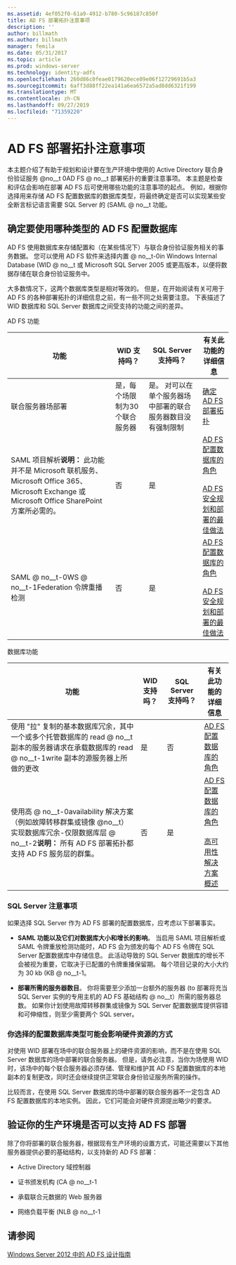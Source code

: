 ```yaml
---
ms.assetid: 4ef052f0-61a9-4912-b780-5c96187c850f
title: AD FS 部署拓扑注意事项
description: ''
author: billmath
ms.author: billmath
manager: femila
ms.date: 05/31/2017
ms.topic: article
ms.prod: windows-server
ms.technology: identity-adfs
ms.openlocfilehash: 260d86c0feae0179620ece09e06f12729691b5a3
ms.sourcegitcommit: 6aff3d88ff22ea141a6ea6572a5ad8dd6321f199
ms.translationtype: MT
ms.contentlocale: zh-CN
ms.lasthandoff: 09/27/2019
ms.locfileid: "71359220"
---
```

# <a name="ad-fs-deployment-topology-considerations"></a>AD FS 部署拓扑注意事项

本主题介绍了有助于规划和设计要在生产环境中使用的 Active Directory 联合身份验证服务 @no__t 0AD FS @ no__t 部署拓扑的重要注意事项。 本主题是检查和评估会影响在部署 AD FS 后可使用哪些功能的注意事项的起点。 例如，根据你选择用来存储 AD FS 配置数据库的数据库类型，将最终确定是否可以实现某些安全断言标记语言需要 SQL Server 的 \(SAML @ no__t 功能。  

## <a name="determining-which-type-of-ad-fs-configuration-database-to-use"></a>确定要使用哪种类型的 AD FS 配置数据库  
AD FS 使用数据库来存储配置和（在某些情况下）与联合身份验证服务相关的事务数据。 您可以使用 AD FS 软件来选择内置 @ no__t-0in Windows Internal Database \(WID @ no__t 或 Microsoft SQL Server 2005 或更高版本，以便将数据存储在联合身份验证服务中。  

大多数情况下，这两个数据库类型是相对等效的。 但是，在开始阅读有关可用于 AD FS 的各种部署拓扑的详细信息之前，有一些不同之处需要注意。 下表描述了 WID 数据库和 SQL Server 数据库之间受支持的功能之间的差异。  

AD FS 功能  

|功能|WID 支持吗？|SQL Server 支持吗？|有关此功能的详细信息|  
|-----------|---------------------|----------------------------|---------------------------------------|  
|联合服务器场部署|是，每个场限制为30个联合服务器|是。 对可以在单个服务器场中部署的联合服务器数目没有强制限制|[确定 AD FS 部署拓扑](Determine-Your-AD-FS-Deployment-Topology.md)|  
|SAML 项目解析**说明：** 此功能并不是 Microsoft 联机服务、Microsoft Office 365、Microsoft Exchange 或 Microsoft Office SharePoint 方案所必需的。|否|是|[AD FS 配置数据库的角色](../../ad-fs/technical-reference/The-Role-of-the-AD-FS-Configuration-Database.md)<br /><br />[AD FS 安全规划和部署的最佳做法](Best-Practices-for-Secure-Planning-and-Deployment-of-AD-FS.md)|  
|SAML @ no__t-0WS @ no__t-1Federation 令牌重播检测|否|是|[AD FS 配置数据库的角色](../../ad-fs/technical-reference/The-Role-of-the-AD-FS-Configuration-Database.md)<br /><br />[AD FS 安全规划和部署的最佳做法](Best-Practices-for-Secure-Planning-and-Deployment-of-AD-FS.md)|  

数据库功能  

|功能|WID 支持吗？|SQL Server 支持吗？|有关此功能的详细信息|  
|-----------|---------------------|----------------------------|---------------------------------------|  
|使用 "拉" 复制的基本数据库冗余，其中一个或多个托管数据库的 read @ no__t 副本的服务器请求在承载数据库的 read @ no__t-1write 副本的源服务器上所做的更改|是|否|[AD FS 配置数据库的角色](../../ad-fs/technical-reference/The-Role-of-the-AD-FS-Configuration-Database.md)|  
|使用高 @ no__t-0availability 解决方案（例如故障转移群集或镜像 @no__t）实现数据库冗余-仅限数据库层 @ no__t-2**说明：** 所有 AD FS 部署拓扑都支持 AD FS 服务层的群集。|否|是|[AD FS 配置数据库的角色](../../ad-fs/technical-reference/The-Role-of-the-AD-FS-Configuration-Database.md)<br /><br />[高可用性解决方案概述](https://go.microsoft.com/fwlink/?LinkId=179853)|  

### <a name="sql-server-considerations"></a>SQL Server 注意事项  
如果选择 SQL Server 作为 AD FS 部署的配置数据库，应考虑以下部署事实。  

-   **SAML 功能以及它们对数据库大小和增长的影响**。 当启用 SAML 项目解析或 SAML 令牌重放检测功能时，AD FS 会为颁发的每个 AD FS 令牌在 SQL Server 配置数据库中存储信息。 此活动导致的 SQL Server 数据库的增长不会被视为重要，它取决于已配置的令牌重播保留期。 每个项目记录的大小大约为 30 kb \(KB @ no__t-1。  

-   **部署所需的服务器数目**。 你将需要至少添加一台额外的服务器 \(to 部署将充当 SQL Server 实例的专用主机的 AD FS 基础结构 @ no__t）所需的服务器总数。 如果你计划使用故障转移群集或镜像为 SQL Server 配置数据库提供容错和可伸缩性，则至少需要两个 SQL server。  

### <a name="how-the-configuration-database-type-you-select-may-impact-hardware-resources"></a>你选择的配置数据库类型可能会影响硬件资源的方式  
对使用 WID 部署在场中的联合服务器上的硬件资源的影响，而不是在使用 SQL Server 数据库的场中部署的联合服务器。 但是，请务必注意，当你为场使用 WID 时，该场中的每个联合服务器必须存储、管理和维护其 AD FS 配置数据库的本地副本的复制更改，同时还会继续提供正常联合身份验证服务所需的操作。  

比较而言，在使用 SQL Server 数据库的场中部署的联合服务器不一定包含 AD FS 配置数据库的本地实例。 因此，它们可能会对硬件资源提出略少的要求。  

## <a name="verifying-that-your-production-environment-can-support-an-ad-fs-deployment"></a>验证你的生产环境是否可以支持 AD FS 部署  
除了你将部署的联合服务器，根据现有生产环境的设置方式，可能还需要以下其他服务器提供必要的基础结构，以支持新的 AD FS 部署：  

-   Active Directory 域控制器  

-   证书颁发机构 \(CA @ no__t-1  

-   承载联合元数据的 Web 服务器  

-   网络负载平衡 \(NLB @ no__t-1  

## <a name="see-also"></a>请参阅
[Windows Server 2012 中的 AD FS 设计指南](AD-FS-Design-Guide-in-Windows-Server-2012.md)
